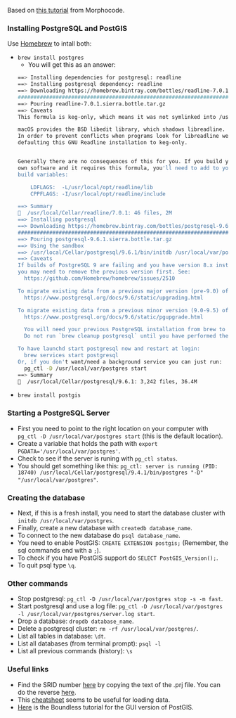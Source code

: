 Based on [this tutorial](http://morphocode.com/how-to-install-postgis-on-mac-os-x/) from Morphocode.

### Installing PostgreSQL and PostGIS
Use [Homebrew](http://brew.sh/) to intall both:
* `brew install postgres`
  * You will get this as an answer:
  ```bash
  ==> Installing dependencies for postgresql: readline
  ==> Installing postgresql dependency: readline
  ==> Downloading https://homebrew.bintray.com/bottles/readline-7.0.1.sierra.bottle.tar.gz
  ######################################################################## 100.0%
  ==> Pouring readline-7.0.1.sierra.bottle.tar.gz
  ==> Caveats
  This formula is keg-only, which means it was not symlinked into /usr/local.

  macOS provides the BSD libedit library, which shadows libreadline.
  In order to prevent conflicts when programs look for libreadline we are
  defaulting this GNU Readline installation to keg-only.


  Generally there are no consequences of this for you. If you build your
  own software and it requires this formula, you'll need to add to your
  build variables:

      LDFLAGS:  -L/usr/local/opt/readline/lib
      CPPFLAGS: -I/usr/local/opt/readline/include

  ==> Summary
  🍺  /usr/local/Cellar/readline/7.0.1: 46 files, 2M
  ==> Installing postgresql 
  ==> Downloading https://homebrew.bintray.com/bottles/postgresql-9.6.1.sierra.bottle.tar.gz
  ######################################################################## 100.0%
  ==> Pouring postgresql-9.6.1.sierra.bottle.tar.gz
  ==> Using the sandbox
  ==> /usr/local/Cellar/postgresql/9.6.1/bin/initdb /usr/local/var/postgres
  ==> Caveats
  If builds of PostgreSQL 9 are failing and you have version 8.x installed,
  you may need to remove the previous version first. See:
    https://github.com/Homebrew/homebrew/issues/2510

  To migrate existing data from a previous major version (pre-9.0) of PostgreSQL, see:
    https://www.postgresql.org/docs/9.6/static/upgrading.html

  To migrate existing data from a previous minor version (9.0-9.5) of PostgreSQL, see:
    https://www.postgresql.org/docs/9.6/static/pgupgrade.html

    You will need your previous PostgreSQL installation from brew to perform `pg_upgrade`.
    Do not run `brew cleanup postgresql` until you have performed the migration.

  To have launchd start postgresql now and restart at login:
    brew services start postgresql
  Or, if you don't want/need a background service you can just run:
    pg_ctl -D /usr/local/var/postgres start
  ==> Summary
  🍺  /usr/local/Cellar/postgresql/9.6.1: 3,242 files, 36.4M
  ```
* `brew install postgis`

### Starting a PostgreSQL Server
* First you need to point to the right location on your computer with `pg_ctl -D /usr/local/var/postgres start` (this is the default location).
* Create a variable that holds the path with `export PGDATA='/usr/local/var/postgres'`.
* Check to see if the server is runing with `pg_ctl status`.
* You should get something like this: `pg_ctl: server is running (PID: 18740)
/usr/local/Cellar/postgresql/9.4.1/bin/postgres "-D" "/usr/local/var/postgres"`.

### Creating the database
* Next, if this is a fresh install, you need to start the database cluster with `initdb /usr/local/var/postgres`.
* Finally, create a new database with `createdb database_name`.
* To connect to the new database do `psql database_name`.
* You need to enable PostGIS: `CREATE EXTENSION postgis;` (Remember, the sql commands end with a `;`).
* To check if you have PostGIS support do `SELECT PostGIS_Version();`.
* To quit psql type `\q`.

### Other commands
* Stop postgresql: `pg_ctl -D /usr/local/var/postgres stop -s -m fast`.
* Start postgresql and use a log file: `pg_ctl -D /usr/local/var/postgres -l /usr/local/var/postgres/server.log start`.
* Drop a database: `dropdb database_name`.
* Delete a postgresql cluster: `rm -rf /usr/local/var/postgres/`.
* List all tables in database: `\dt`.
* List all databases (from terminal prompt): `psql -l`
* List all previous commands (history): `\s`

### Useful links
* Find the SRID number [here](http://prj2epsg.org/search) by copying the text of the .prj file. You can do the reverse [here](http://www.epsg-registry.org/).
* This [cheatsheet](http://www.bostongis.com/pgsql2shp_shp2pgsql_quickguide.bqg) seems to be useful for loading data.
* [Here](http://workshops.boundlessgeo.com/postgis-intro/index.html) is the Boundless tutorial for the GUI version of PostGIS.